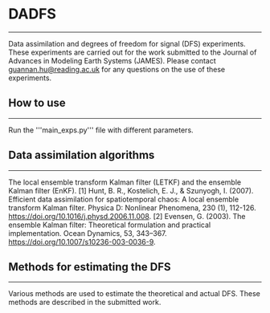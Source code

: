 # DADFS
***
Data assimilation and degrees of freedom for signal (DFS) experiments. These experiments are carried out for the work submitted to the Journal of Advances in Modeling Earth Systems (JAMES). Please contact guannan.hu@reading.ac.uk for any questions on the use of these experiments.
## How to use
***
Run the '''main_exps.py''' file with different parameters.
## Data assimilation algorithms
***
The local ensemble transform Kalman filter (LETKF) and the ensemble Kalman filter (EnKF).
[1] Hunt, B. R., Kostelich, E. J., & Szunyogh, I. (2007). Efficient data assimilation for spatiotemporal chaos: A local ensemble transform Kalman filter. Physica D: Nonlinear Phenomena, 230 (1), 112-126. https://doi.org/10.1016/j.physd.2006.11.008.
[2] Evensen, G. (2003). The ensemble Kalman filter: Theoretical formulation and practical implementation. Ocean Dynamics, 53, 343–367. https://doi.org/10.1007/s10236-003-0036-9.
## Methods for estimating the DFS
***
Various methods are used to estimate the theoretical and actual DFS. These methods are described in the submitted work.
